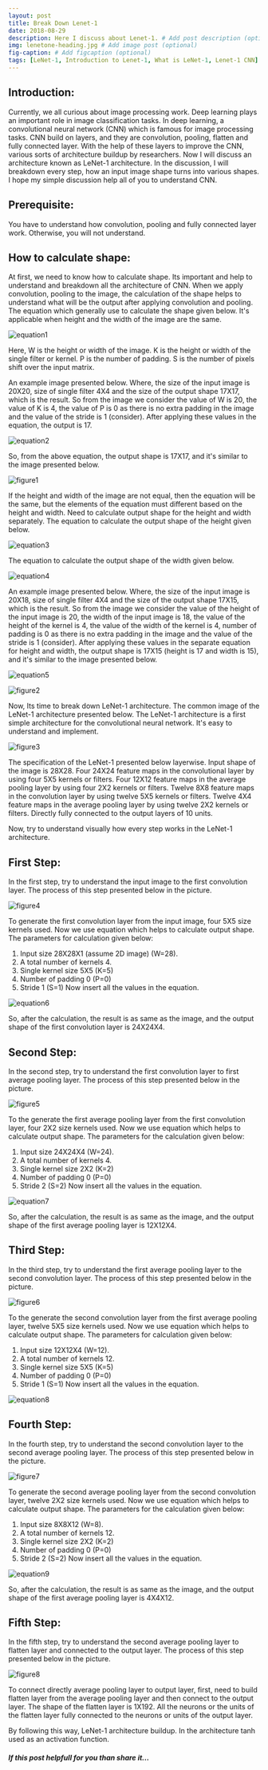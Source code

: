 ```yaml
---
layout: post
title: Break Down Lenet-1
date: 2018-08-29 
description: Here I discuss about Lenet-1. # Add post description (optional)
img: lenetone-heading.jpg # Add image post (optional)
fig-caption: # Add figcaption (optional)
tags: [LeNet-1, Introduction to Lenet-1, What is LeNet-1, Lenet-1 CNN]
---
```


## Introduction:
Currently, we all curious about image processing work. Deep learning plays an important role in image classification tasks. In deep learning, a convolutional neural network (CNN) which is famous for image processing tasks. CNN build on layers, and they are convolution, pooling, flatten and fully connected layer. With the help of these layers to improve the CNN, various sorts of architecture buildup by researchers. Now I will discuss an architecture known as LeNet-1 architecture. In the discussion, I will breakdown every step, how an input image shape turns into various shapes. I hope my simple discussion help all of you to understand CNN.

## Prerequisite:
You have to understand how convolution, pooling and fully connected layer work. Otherwise, you will not understand.

## How to calculate shape:
At first, we need to know how to calculate shape. Its important and help to understand and breakdown all the architecture of CNN. When we apply convolution, pooling to the image, the calculation of the shape helps to understand what will be the output after applying convolution and pooling. The equation which generally use to calculate the shape given below. It's applicable when height and the width of the image are the same.

![equation1]({{site.baseurl}}/assets/img/lenetone/equation1.PNG)

Here,
W is the height or width of the image.
K is the height or width of the single filter or kernel.
P is the number of padding.
S is the number of pixels shift over the input matrix.

An example image presented below. Where, the size of the input image is 20X20, size of single filter 4X4 and the size of the output shape 17X17, which is the result. So from the image we consider the value of W is 20, the value of K is 4, the value of P is 0 as there is no extra padding in the image and the value of the stride is 1 (consider). After applying these values in the equation, the output is 17.

![equation2]({{site.baseurl}}/assets/img/lenetone/equation2.PNG)

So, from the above equation, the output shape is 17X17, and it's similar to the image presented below.

![figure1]({{site.baseurl}}/assets/img/lenetone/imag1.png)

If the height and width of the image are not equal, then the equation will be the same, but the elements of the equation must different based on the height and width. Need to calculate output shape for the height and width separately. 
The equation to calculate the output shape of the height given below.

![equation3]({{site.baseurl}}/assets/img/lenetone/equation3.PNG)

The equation to calculate the output shape of the width given below.

![equation4]({{site.baseurl}}/assets/img/lenetone/equation4.PNG)

An example image presented below. Where, the size of the input image is 20X18, size of single filter 4X4 and the size of the output shape 17X15, which is the result. So from the image we consider the value of the height of the input image is 20, the width of the input image is 18, the value of the height of the kernel is 4, the value of the width of the kernel is 4, number of padding is 0 as there is no extra padding in the image and the value of the stride is 1 (consider). After applying these values in the separate equation for height and width, the output shape is 17X15 (height is 17 and width is 15), and it's similar to the image presented below. 

![equation5]({{site.baseurl}}/assets/img/lenetone/equation5.PNG)


![figure2]({{site.baseurl}}/assets/img/lenetone/imag2.png)

Now, Its time to break down LeNet-1 architecture. The common image of the LeNet-1 architecture presented below. The LeNet-1 architecture is a first simple architecture for the convolutional neural network. It's easy to understand and implement. 

![figure3]({{site.baseurl}}/assets/img/lenetone/imag3.PNG)

The specification of the LeNet-1 presented below layerwise.
Input shape of the image is 28X28.
Four 24X24 feature maps in the convolutional layer by using four 5X5 kernels or filters.
Four 12X12 feature maps in the average pooling layer by using four 2X2 kernels or filters.
Twelve 8X8 feature maps in the convolution layer by using twelve 5X5 kernels or filters.
Twelve 4X4 feature maps in the average pooling layer by using twelve 2X2 kernels or filters.
Directly fully connected to the output layers of 10 units.

Now, try to understand visually how every step works in the LeNet-1 architecture. 

## First Step: 
In the first step, try to understand the input image to the first convolution layer. The process of this step presented below in the picture. 

![figure4]({{site.baseurl}}/assets/img/lenetone/imag4.PNG)

To generate the first convolution layer from the input image, four 5X5 size kernels used. Now we use equation which helps to calculate output shape. 
The parameters for calculation given below:
1.	Input size 28X28X1 (assume 2D image) (W=28).
2.	A total number of kernels 4.
3.	Single kernel size 5X5 (K=5)
4.	Number of padding 0 (P=0)
5.	Stride 1 (S=1) 
Now insert all the values in the equation.

![equation6]({{site.baseurl}}/assets/img/lenetone/equation6.PNG)

So, after the calculation, the result is as same as the image, and the output shape of the first convolution layer is 24X24X4.

## Second Step:
In the second step, try to understand the first convolution layer to first average pooling layer. The process of this step presented below in the picture. 

![figure5]({{site.baseurl}}/assets/img/lenetone/imag5.PNG)

To the generate the first average pooling layer from the first convolution layer, four 2X2 size kernels used. Now we use equation which helps to calculate output shape. 
The parameters for the calculation given below:
1.	Input size 24X24X4 (W=24).
2.	A total number of kernels 4.
3.	Single kernel size 2X2 (K=2)
4.	Number of padding 0 (P=0)
5.	Stride 2 (S=2) 
Now insert all the values in the equation.

![equation7]({{site.baseurl}}/assets/img/lenetone/equation7.PNG)

So, after the calculation, the result is as same as the image, and the output shape of the first average pooling layer is 12X12X4.

## Third Step:
In the third step, try to understand the first average pooling layer to the second convolution layer. The process of this step presented below in the picture. 

![figure6]({{site.baseurl}}/assets/img/lenetone/imag6.PNG)

To the generate the second convolution layer from the first average pooling layer, twelve 5X5 size kernels used. Now we use equation which helps to calculate output shape. 
The parameters for calculation given below:
1.	Input size 12X12X4 (W=12).
2.	A total number of kernels 12.
3.	Single kernel size 5X5 (K=5)
4.	Number of padding 0 (P=0)
5.	Stride 1 (S=1) 
Now insert all the values in the equation.

![equation8]({{site.baseurl}}/assets/img/lenetone/equation8.PNG)


## Fourth Step:
In the fourth step, try to understand the second convolution layer to the second average pooling layer. The process of this step presented below in the picture. 

![figure7]({{site.baseurl}}/assets/img/lenetone/imag7.PNG)

To generate the second average pooling layer from the second convolution layer, twelve 2X2 size kernels used. Now we use equation which helps to calculate output shape. 
The parameters for the calculation given below:
1.	Input size 8X8X12 (W=8).
2.	A total number of kernels 12.
3.	Single kernel size 2X2 (K=2)
4.	Number of padding 0 (P=0)
5.	Stride 2 (S=2) 
Now insert all the values in the equation.

![equation9]({{site.baseurl}}/assets/img/lenetone/equation9.PNG)

So, after the calculation, the result is as same as the image, and the output shape of the first average pooling layer is 4X4X12.

## Fifth Step:
In the fifth step, try to understand the second average pooling layer to flatten layer and connected to the output layer. The process of this step presented below in the picture. 

![figure8]({{site.baseurl}}/assets/img/lenetone/imag8.PNG)

To connect directly average pooling layer to output layer, first, need to build flatten layer from the average pooling layer and then connect to the output layer. The shape of the flatten layer is 1X192. All the neurons or the units of the flatten layer fully connected to the neurons or units of the output layer.

By following this way, LeNet-1 architecture buildup. In the architecture tanh used as an activation function. 


##### If this post helpfull for you than share it... 


